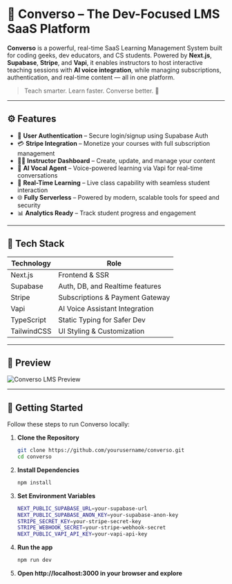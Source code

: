 # 🧠 Converso – The Dev-Focused LMS SaaS Platform

**Converso** is a powerful, real-time SaaS Learning Management System built for coding geeks, dev educators, and CS students. Powered by **Next.js**, **Supabase**, **Stripe**, and **Vapi**, it enables instructors to host interactive teaching sessions with **AI voice integration**, while managing subscriptions, authentication, and real-time content — all in one platform.

> Teach smarter. Learn faster. Converse better. 🚀

---

## ⚙️ Features

- 🔐 **User Authentication** – Secure login/signup using Supabase Auth
- 💳 **Stripe Integration** – Monetize your courses with full subscription management
- 🧑‍🏫 **Instructor Dashboard** – Create, update, and manage your content
- 🧠 **AI Vocal Agent** – Voice-powered learning via Vapi for real-time conversations
- 🧵 **Real-Time Learning** – Live class capability with seamless student interaction
- 🌐 **Fully Serverless** – Powered by modern, scalable tools for speed and security
- 📊 **Analytics Ready** – Track student progress and engagement

---

## 🚀 Tech Stack

| Technology | Role                             |
|------------|----------------------------------|
| Next.js    | Frontend & SSR                   |
| Supabase   | Auth, DB, and Realtime features  |
| Stripe     | Subscriptions & Payment Gateway  |
| Vapi       | AI Voice Assistant Integration   |
| TypeScript | Static Typing for Safer Dev      |
| TailwindCSS| UI Styling & Customization       |

---

## 📸 Preview

![Converso LMS Preview](https://your-preview-image-url.com)

---

## 🧪 Getting Started

Follow these steps to run Converso locally:

1. **Clone the Repository**
   ```bash
   git clone https://github.com/yourusername/converso.git
   cd converso
2. **Install Dependencies**
   ```bash
   npm install
3. **Set Environment Variables**
   ```bash
   NEXT_PUBLIC_SUPABASE_URL=your-supabase-url
   NEXT_PUBLIC_SUPABASE_ANON_KEY=your-supabase-anon-key
   STRIPE_SECRET_KEY=your-stripe-secret-key
   STRIPE_WEBHOOK_SECRET=your-stripe-webhook-secret
   NEXT_PUBLIC_VAPI_API_KEY=your-vapi-api-key

4. **Run the app**
   ```bash
   npm run dev
5. **Open http://localhost:3000 in your browser and explore**
